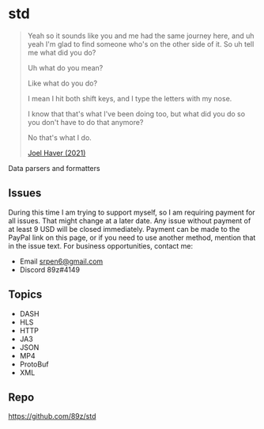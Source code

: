 # std

> Yeah so it sounds like you and me had the same journey here, and uh yeah I'm
> glad to find someone who's on the other side of it. So uh tell me what did you
> do?
>
> Uh what do you mean?
>
> Like what do you do?
>
> I mean I hit both shift keys, and I type the letters with my nose.
>
> I know that that's what I've been doing too, but what did you do so you don't
> have to do that anymore?
>
> No that's what I do.
>
> [Joel Haver (2021)](//youtube.com/watch?v=hnUpTyKSjag)

Data parsers and formatters

## Issues

During this time I am trying to support myself, so I am requiring payment for
all issues. That might change at a later date. Any issue without payment of at
least 9 USD will be closed immediately. Payment can be made to the PayPal link
on this page, or if you need to use another method, mention that in the issue
text. For business opportunities, contact me:

- Email srpen6@gmail.com
- Discord 89z#4149

## Topics

- DASH
- HLS
- HTTP
- JA3
- JSON
- MP4
- ProtoBuf
- XML

## Repo

https://github.com/89z/std
